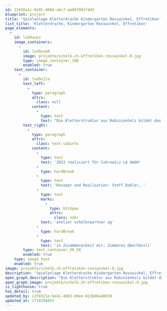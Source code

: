 ```yaml
---
id: 23456a1c-9e91-408d-a6c7-ae86f992f4d3
blueprint: project
title: 'Spielanlage Kletterdrache Kindergarten Rosswinkel, Effretikon'
list_title: 'Kletterdrache, Kindergarten Rosswinkel, Effretikon'
page_elements:
  -
    id: lxd9uuez
    image_containers:
      -
        id: lxd9uvm4
        image: projekte/schelb.ch-effretikon-rosswinkel-0.jpg
        type: image_container_100
        enabled: true
    text_container:
      -
        id: lxd9v1lo
        text_left:
          -
            type: paragraph
            attrs:
              class: null
            content:
              -
                type: text
                text: "Die Kletterstruktur aus Robinienholz bildet das Gerüst des Kletterdrachens. Seilarbeiten wie zum Beispiel Lümmel- und Aufstiegsnetze sowie ein grosses Spinnennetz mit diversen Aufgängen fachen den Körper aus. Die gemütliche Sitzrunde mit Tischchen unter dem Kiefer-Podest laden zum Picknicken ein. Durch's Maul, lässt es sich die Zunge runterrutschen."
        text_right:
          -
            type: paragraph
            attrs:
              class: text-subinfo
            content:
              -
                type: text
                text: '2023 realisiert für Cukrowicz LA GmbH'
              -
                type: hardBreak
              -
                type: text
                text: 'Konzept und Realisation: Steff Dobler, '
              -
                type: text
                marks:
                  -
                    type: btsSpan
                    attrs:
                      class: nobr
                text: 'atelier schelb+partner ag'
              -
                type: hardBreak
              -
                type: text
                text: 'in Zusammenarbeit mit: Zimmerei Oberhänsli'
        type: text_container_50_50
        enabled: true
    type: image_text
    enabled: true
image: projekte/schelb.ch-effretikon-rosswinkel-0.jpg
description: 'Spielanlage Kletterdrache Kindergarten Rosswinkel, Effretikon'
open_graph_description: "Die Kletterstruktur aus Robinienholz bildet das Gerüst des Kletterdrachens. Seilarbeiten wie zum Beispiel Lümmel- und Aufstiegsnetze sowie ein grosses Spinnennetz mit diversen Aufgängen fachen den Körper aus. Die gemütliche Sitzrunde mit Tischchen unter dem Kiefer-Podest laden zum Picknicken ein. Durch's Maul, lässt es sich die Zunge runterrutschen."
open_graph_image: projekte/schelb.ch-effretikon-rosswinkel-0.jpg
is_lighthouse: true
has_detail: true
updated_by: c2f8321e-be41-4d83-b9ee-8136dba46b39
updated_at: 1718290453
---
```

